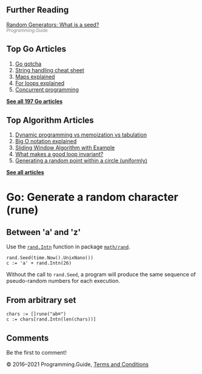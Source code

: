 <span class="underline"></span>

<span class="underline"></span>

Further Reading
---------------

[Random Generators: What is a seed?](../random-generators-what-is-a-seed.html)  
<span style="color: grey; font-style: italic; font-size: smaller">Programming.Guide</span>

Top Go Articles
---------------

1.  [Go gotcha](go-gotcha.html)
2.  [String handling cheat sheet](string-functions-reference-cheat-sheet.html)
3.  [Maps explained](maps-explained.html)
4.  [For loops explained](for-loop.html)
5.  [Concurrent programming](go-concurrency-tutorial.html)

[**See all 197 Go articles**](index.html)

<span class="underline"></span>

Top Algorithm Articles
----------------------

1.  [Dynamic programming vs memoization vs tabulation](../dynamic-programming-vs-memoization-vs-tabulation.html)
2.  [Big O notation explained](../big-o-notation-explained.html)
3.  [Sliding Window Algorithm with Example](../sliding-window-example.html)
4.  [What makes a good loop invariant?](../what-makes-a-good-loop-invariant.html)
5.  [Generating a random point within a circle (uniformly)](../random-point-within-circle.html)

[**See all articles**](../index.html)

Go: Generate a random character (rune)
======================================

Between 'a' and 'z'
-------------------

Use the [`rand.Intn`](https://golang.org/pkg/math/rand/#Intn) function in package [`math/rand`](https://golang.org/pkg/math/rand/).

    rand.Seed(time.Now().UnixNano())
    c := 'a' + rand.Intn(26)

Without the call to `rand.Seed`, a program will produce the same sequence of pseudo-random numbers for each execution.

From arbitrary set
------------------

    chars := []rune("ab⌘")
    c := chars[rand.Intn(len(chars))]

Comments
--------

Be the first to comment!

© 2016–2021 Programming.Guide, [Terms and Conditions](../terms-and-conditions.html)
